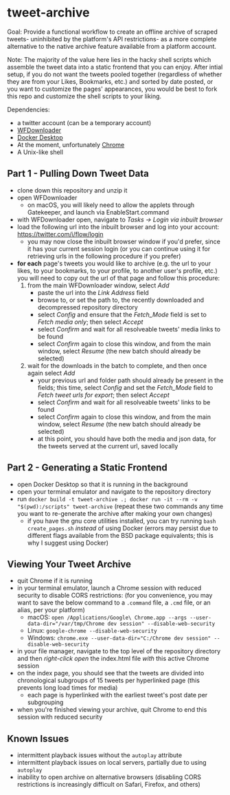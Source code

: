 # tweet-archive

Goal: Provide a functional workflow to create an offline archive of scraped tweets- uninhibited by the platform's API restrictions- as a more complete alternative to the native archive feature available from a platform account.

Note: The majority of the value here lies in the hacky shell scripts which assemble the tweet data into a static frontend that you can enjoy.  After intial setup, if you do not want the tweets pooled together (regardless of whether they are from your Likes, Bookmarks, etc.) and sorted by date posted, or you want to customize the pages' appearances, you would be best to fork this repo and customize the shell scripts to your liking.

Dependencies: 
- a twitter account (can be a temporary account)
- [WFDownloader](https://www.wfdownloader.xyz/download)
- [Docker Desktop](https://docs.docker.com/engine/install/)
- At the moment, unfortunately [Chrome](https://www.google.com/chrome/)
- A Unix-like shell

## Part 1 - Pulling Down Tweet Data

- clone down this repository and unzip it
- open WFDownloader
  - on macOS, you will likely need to allow the applets through Gatekeeper, and launch via EnableStart.command
- with WFDownloader open, navigate to _Tasks → Login via inbuilt browser_
- load the following url into the inbuilt browser and log into your account: https://twitter.com/i/flow/login
  - you may now close the inbuilt browser window if you'd prefer, since it has your current session login (or you can continue using it for retrieving urls in the following procedure if you prefer)
- **for each** page's tweets you would like to archive (e.g. the url to your likes, to your bookmarks, to your profile, to another user's profile, etc.) you will need to copy out the url of that page and follow this procedure:
  1. from the main WFDownloader window, select _Add_
      - paste the url into the _Link Address_ field
      - browse to, or set the path to, the recently downloaded and decompressed repository directory
      - select _Config_ and ensure that the _Fetch_Mode_ field is set to _Fetch media only_; then select _Accept_
      - select _Confirm_ and wait for all resolveable tweets' media links to be found
      - select _Confirm_ again to close this window, and from the main window, select _Resume_ (the new batch should already be selected)
  2. wait for the downloads in the batch to complete, and then once again select _Add_
      - your previous url and folder path should already be present in the fields; this time, select _Config_ and set the _Fetch_Mode_ field to _Fetch tweet urls for export_; then select _Accept_
      - select _Confirm_ and wait for all resolveable tweets' links to be found
      - select _Confirm_ again to close this window, and from the main window, select _Resume_ (the new batch should already be selected)
      - at this point, you should have both the media and json data, for the tweets served at the current url, saved locally
    
## Part 2 - Generating a Static Frontend

- open Docker Desktop so that it is running in the background
- open your terminal emulator and navigate to the repository directory
- run `docker build -t tweet-archive .; docker run -it --rm -v "$(pwd):/scripts" tweet-archive` (repeat these two commands any time you want to re-generate the archive after making your own changes)
  - if you have the gnu core utilities installed, you can try running `bash create_pages.sh` _instead_ of using Docker (errors may persist due to different flags available from the BSD package equivalents; this is why I suggest using Docker)

## Viewing Your Tweet Archive

- quit Chrome if it is running
- in your terminal emulator, launch a Chrome session with reduced security to disable CORS restrictions: (for you convenience, you may want to save the below command to a `.command` file, a `.cmd` file, or an alias, per your platform)
  -  macOS: `open /Applications/Google\ Chrome.app --args --user-data-dir="/var/tmp/Chrome dev session" --disable-web-security`
  -  Linux: `google-chrome --disable-web-security`
  -  Windows: `chrome.exe --user-data-dir="C:/Chrome dev session" --disable-web-security`
- in your file manager, navigate to the top level of the repository directory and then _right-click open_ the index.html file _with_ this active Chrome session
- on the index page, you should see that the tweets are divided into chronological subgroups of 15 tweets per hyperlinked page (this prevents long load times for media)
  - each page is hyperlinked with the earliest tweet's post date per subgrouping
- when you're finished viewing your archive, quit Chrome to end this session with reduced security

## Known Issues

- intermittent playback issues without the `autoplay` attribute
- intermittent playback issues on local servers, partially due to using `autoplay`
- inability to open archive on alternative browsers (disabling CORS restrictions is increasingly difficult on Safari, Firefox, and others)
